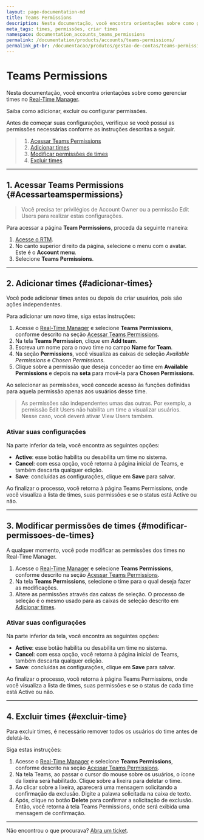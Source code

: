 ```yaml
---
layout: page-documentation-md
title: Teams Permissions
description: Nesta documentação, você encontra orientações sobre como gerenciar times no Real-Time Manager.
meta_tags: times, permissões, criar times
namespace: documentation_accounts_teams_permissions
permalink: /documentation/products/accounts/teams-permissions/
permalink_pt-br: /documentacao/produtos/gestao-de-contas/teams-permissions/
---
```


# Teams Permissions

Nesta documentação, você encontra orientações sobre como gerenciar times no [Real-Time Manager](https://manager.azion.com/).

Saiba como adicionar, excluir ou configurar permissões.  

Antes de começar suas configurações, verifique se você possui as permissões necessárias conforme as instruções descritas a seguir.

> 1. [Acessar Teams Permissions](#Acessarteamspermissions)
> 2. [Adicionar times](#adicionar-times)
> 3. [Modificar permissões de times](#modificar-permissoes-de-times)
> 4. [Excluir times](#excluir-times)

---

## 1. Acessar Teams Permissions {#Acessarteamspermissions}

> Você precisa ter privilégios de Account Owner ou a permissão Edit Users para realizar estas configurações.

Para acessar a página **Team Permissions**, proceda da seguinte maneira:

1. [Acesse o RTM](https://manager.azion.com/).
2. No canto superior direito da página, selecione o menu com o avatar. Este é o **Account menu**.
3. Selecione **Teams Permissions**.

---

## 2. Adicionar times {#adicionar-times}

Você pode adicionar times antes ou depois de criar usuários, pois são ações independentes. 

Para adicionar um novo time, siga estas instruções:

1. Acesse o [Real-Time Manager](https://manager.azion.com/) e selecione **Teams Permissions**, conforme descrito na seção [Acessar Teams Permissions](#Acessarteamspermissions). 
2. Na tela **Teams Permission**, clique em **Add team**. 
3. Escreva um nome para o novo time no campo **Name for Team**.
4. Na seção **Permissions**, você visualiza as caixas de seleção *Available Permissions* e *Chosen  Permissions*. 
5. Clique sobre a permissão que deseja conceder ao time em **Available Permissions** e depois na **seta** para movê-la para **Chosen Permissions**.

Ao selecionar as permissões, você concede acesso às funções definidas para aquela permissão apenas aos usuários desse time. 

> As permissões são independentes umas das outras. Por exemplo, a permissão Edit Users não habilita um time a visualizar usuários. Nesse caso, você deverá ativar View Users também.

### Ativar suas configurações

Na parte inferior da tela, você encontra as seguintes opções:

- **Active**: esse botão habilita ou desabilita um time no sistema.
- **Cancel**: com essa opção, você retorna à página inicial de Teams, e também descarta qualquer edição.
- **Save**: concluídas as configurações, clique em **Save** para salvar.  

Ao finalizar o processo, você retorna à página Teams Permissions, onde você visualiza a lista de times, suas permissões e se o status está Active ou não.

---

## 3. Modificar permissões de times {#modificar-permissoes-de-times}

A qualquer momento, você pode modificar as permissões dos times no Real-Time Manager.

1. Acesse o [Real-Time Manager](https://manager.azion.com/) e selecione **Teams Permissions**, conforme descrito na seção [Acessar Teams Permissions](#Acessarteamspermissions). 
2. Na tela **Teams Permissions**, selecione o time para o qual deseja fazer as modificações. 
3. Altere as permissões através das caixas de seleção. O processo de seleção é o mesmo usado para as caixas de seleção descrito em [Adicionar times](#adicionar-times).

### Ativar suas configurações

Na parte inferior da tela, você encontra as seguintes opções:

- **Active**: esse botão habilita ou desabilita um time no sistema. 
- **Cancel**: com essa opção, você retorna à página inicial de Teams, também descarta qualquer edição.  
- **Save**: concluídas as configurações, clique em **Save** para salvar.  

Ao finalizar o processo, você retorna à página Teams Permissions, onde você visualiza a lista de times, suas permissões e se o status de cada time está Active ou não.

---

## 4. Excluir times {#excluir-time}

Para excluir times, é necessário remover todos os usuários do time antes de deletá-lo. 

Siga estas instruções:

1. Acesse o [Real-Time Manager](https://manager.azion.com/) e selecione **Teams Permissions**, conforme descrito na seção [Acessar Teams Permissions](#Acessarteamspermissions). 
2. Na tela Teams, ao passar o cursor do mouse sobre os usuários, o ícone da lixeira será habilitado. Clique sobre a lixeira para deletar o time. 
3. Ao clicar sobre a lixeira, aparecerá uma mensagem solicitando a confirmação da exclusão. Digite a palavra solicitada na caixa de texto.
4. Após, clique no botão **Delete** para confirmar a solicitação de exclusão. Então, você retorna à tela Teams Permissions, onde será exibida uma mensagem de confirmação.

---

Não encontrou o que procurava? [Abra um ticket](https://tickets.azion.com/pt-BR/support/login/).
